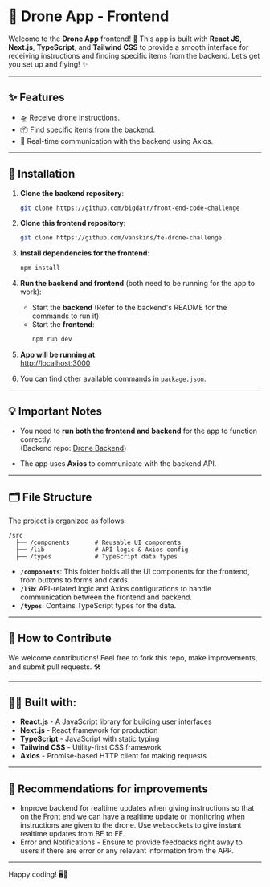 # 🚁 Drone App - Frontend

Welcome to the **Drone App** frontend! 🚀 This app is built with **React JS**, **Next.js**, **TypeScript**, and **Tailwind CSS** to provide a smooth interface for receiving instructions and finding specific items from the backend. Let’s get you set up and flying! ✨

---

## ✨ Features

- 🛸 Receive drone instructions.
- 📦 Find specific items from the backend.
- 🔄 Real-time communication with the backend using Axios.

---

## 🚀 Installation

1. **Clone the backend repository**:

   ```bash
   git clone https://github.com/bigdatr/front-end-code-challenge
   ```

2. **Clone this frontend repository**:

   ```bash
   git clone https://github.com/vanskins/fe-drone-challenge
   ```

3. **Install dependencies for the frontend**:

   ```bash
   npm install
   ```

4. **Run the backend and frontend** (both need to be running for the app to work):

   - Start the **backend** (Refer to the backend's README for the commands to run it).
   - Start the **frontend**:
     ```bash
     npm run dev
     ```

5. **App will be running at**:  
   [http://localhost:3000](http://localhost:3000)

6. You can find other available commands in `package.json`.

---

## 💡 Important Notes

- You need to **run both the frontend and backend** for the app to function correctly.  
  (Backend repo: [Drone Backend](https://github.com/bigdatr/front-end-code-challenge))

- The app uses **Axios** to communicate with the backend API.

---

## 🗂️ File Structure

The project is organized as follows:

```
/src
  ├── /components       # Reusable UI components
  ├── /lib              # API logic & Axios config
  ├── /types            # TypeScript data types
```

- **`/components`**: This folder holds all the UI components for the frontend, from buttons to forms and cards.
- **`/lib`**: API-related logic and Axios configurations to handle communication between the frontend and backend.
- **`/types`**: Contains TypeScript types for the data.

---

## 💬 How to Contribute

We welcome contributions! Feel free to fork this repo, make improvements, and submit pull requests. 🛠️

---

## 🦸‍♂️ Built with:

- **React.js** - A JavaScript library for building user interfaces
- **Next.js** - React framework for production
- **TypeScript** - JavaScript with static typing
- **Tailwind CSS** - Utility-first CSS framework
- **Axios** - Promise-based HTTP client for making requests

---

## 🙏 Recommendations for improvements

- Improve backend for realtime updates when giving instructions so that on the Front end we can have a realtime update or monitoring when instructions are given to the drone. Use websockets to give instant realtime updates from BE to FE.
- Error and Notifications - Ensure to provide feedbacks right away to users if there are error or any relevant information from the APP.

---

Happy coding! 🖥️🚀
